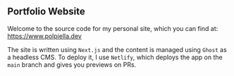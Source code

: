 ## Portfolio Website

Welcome to the source code for my personal site, which you can find at: https://www.polpiella.dev

The site is written using `Next.js` and the content is managed using `Ghost` as a headless CMS. To deploy it, I use `Netlify`, which deploys the app on the `main` branch and gives you previews on PRs.
